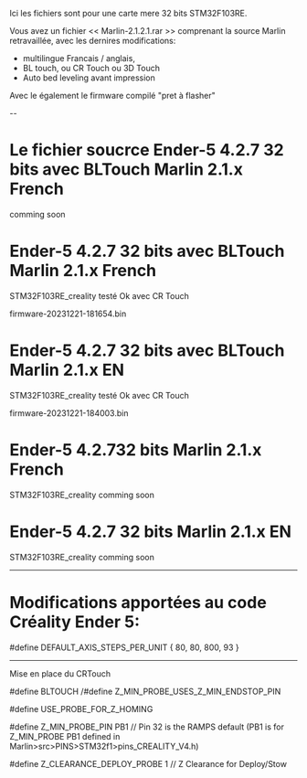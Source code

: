Ici les fichiers sont pour une carte mere 32 bits STM32F103RE.

Vous avez un fichier << Marlin-2.1.2.1.rar >> comprenant la source Marlin retravaillée, avec les dernires modifications:
- multilingue Francais / anglais,
- BL touch, ou CR Touch ou 3D Touch
- Auto bed leveling avant impression

Avec le également le firmware compilé "pret à flasher" 

--


# Le fichier soucrce Ender-5 4.2.7 32 bits avec BLTouch Marlin 2.1.x French
comming soon

# Ender-5 4.2.7 32 bits avec BLTouch Marlin 2.1.x French
STM32F103RE_creality testé Ok avec CR Touch

firmware-20231221-181654.bin 

# Ender-5 4.2.7 32 bits avec BLTouch Marlin 2.1.x EN 
STM32F103RE_creality testé Ok avec CR Touch

firmware-20231221-184003.bin

# Ender-5 4.2.732 bits Marlin 2.1.x  French
STM32F103RE_creality 
comming soon
# Ender-5 4.2.7 32 bits Marlin 2.1.x EN
STM32F103RE_creality 
comming soon

________________________________________________


# Modifications apportées au code Créality Ender 5: 

#define DEFAULT_AXIS_STEPS_PER_UNIT   { 80, 80, 800, 93 }
________________________________________________

Mise en place du CRTouch

#define BLTOUCH
/#define Z_MIN_PROBE_USES_Z_MIN_ENDSTOP_PIN

#define USE_PROBE_FOR_Z_HOMING

#define Z_MIN_PROBE_PIN PB1 // Pin 32 is the RAMPS default (PB1 is for Z_MIN_PROBE PB1 defined in Marlin>src>PINS>STM32f1>pins_CREALITY_V4.h)

#define Z_CLEARANCE_DEPLOY_PROBE   1 // Z Clearance for Deploy/Stow

